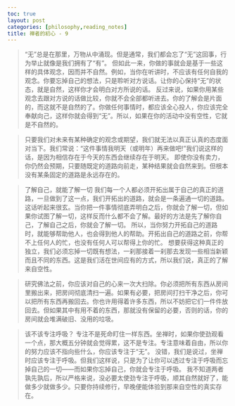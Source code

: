 ```yaml
---
toc: true
layout: post
categories: [philosophy,reading_notes]
title: 禅者的初心 - 9
---
```

> “无”总是在那里，万物从中涌现。但是通常，我们都会忘了“无”这回事，行为举止就像是我们拥有了“有”。 但如此一来，你做的事就会是基于一些这样的具体观念，因而并不自然。例如，当你在听讲时，不应该有任何自我的观念。你要忘掉自己的想法，只是聆听对方说话。让你的心保持“无”的状态，就是自然，这样你才会明白对方所说的话。 反过来说，如果你用某些观念去跟对方说的话做比较，你就不会全部都听进去。你的了解会是片面的，而这就不是自然的了。你做任何事情时，都应该全心投人，你应该完全奉献向己，这样你就会得到“无”。所以，如果在你的活动中没有空性，它就是不自然的。

> 只要我们对未来有某种确定的观念或期望，我们就无法以真正认真的态度面对当下。我们常说：“这件事情我明天（或明年）再来做吧!”我们说这样的话，是因为相信存在于今天的东西会继续存在于明天。 即使你没有卖力，你仍然会预期，只要随既定的道路向前走，某种结果就会自然来到。但根本没有某条固定的道路是永远存在的。

> 了解自己，就能了解一切 我们每一个人都必须开拓出属于自己的真正的道路，一旦做到了这一点，我们开拓出的道路，就会是一条遍通一切的道路。 这话听起来很玄。当你把一件事情彻底弄明白之后，你就会了解一切，但如果你试图了解一切，这样反而什么都不会了解。最好的方法是先了解你自己，了解自己之后，你就会了解一切。 所以，当你努力开拓自己的道路时，就能够帮助他人，也会得到他人的帮助。开拓出自己的道路之前，你帮不上任何人的忙，也没有任何人可以帮得上你的忙。 想要获得这种真正的独立，我们必须忘掉一切既有想法，一刹那接着一刹那去发现一些相当新颖而且不同的东西。这是我们活在世间应有的方式，所以我们说，真正的了解来自空性。

> 研究佛法之前，你应该对自己的心来一次大扫除。你必须把所有东西从房间里搬出来，把房间彻底清扫一遍。如果有必要，把房间打扫干净之后，你可以把所有东西再搬回去。你也许用得着许多东西，所以不妨把它们一件件放回去。但如果其中有用不着的东西，那就没有保留的必要，否则的话，你的房间就会堆满破旧、没用的垃圾。

> 该不该专注呼吸？ 专注不是死命盯住一样东西。坐禅时，如果你使劲观看一个点，那大概五分钟就会觉得累，这不是专注。专注意味着自由，所以你的努力应该不指向些什么，你应该专注于“无”。 没错，我们是说过，坐禅时应该专注于呼吸。但我们这样说，只是为了让你可以透过专注于呼吸而忘掉自己的一切——而如果你忘掉自己，你就会专注于呼吸。 我不知道两者孰先孰后，所以严格来说，没必要太使劲专注于呼吸，顺其自然就好了，能做多少就做多少。只要你持续修行，早晚便能体验到那来自空性的真实存在。

